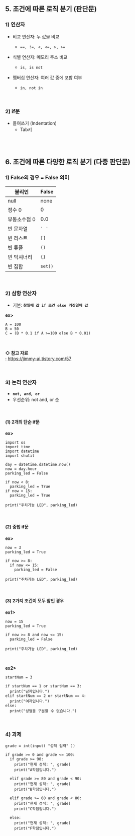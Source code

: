 ## 5. 조건에 따른 로직 분기 (판단문)  
### 1) 연산자
* 비교 연산자: 두 값을 비교
   * ```==, !=, <, <=, >, >=```    

* 식별 연산자: 메모리 주소 비교
   * ```is, is not```   

* 멤버십 연산자: 여러 값 중에 포함 여부   
   * ```in, not in```    
<br>

### 2) if문   
* 들여쓰기 (Indentation)   
   * Tab키   

<br>
<br>

## 6. 조건에 따른 다양한 로직 분기 (다중 판단문)  
### 1) False의 경우 = False 의미   
| 불리언 | False |
| --- | --- |
| null | none|
| 정수 0 | 0 |
| 부동소수점 0 | 0.0 |
| 빈 문자열 | ```' '``` |
| 빈 리스트 | ```[]``` |
| 빈 튜플 | ```()``` |
| 빈 딕셔너리 | ```{}``` |
| 빈 집합 | ```set()``` |

<br>

### 2) 삼항 연산자   
* 기본: __```참일때 값 if 조건 else 거짓일때 값```__   

__ex>__   
```
A = 100
B = 50
C = (B * 0.1 if A >=100 else B * 0.01)
```
<br>

__◇ 참고 자료__   
: https://jimmy-ai.tistory.com/57

<br>

### 3) 논리 연산자   
* __```not, and, or```__   
* 우선순위: not and, or 순   
<br>

#### (1) 2개의 단순 if문
__ex>__   
```
import os
import time
import datetime
import shutil

day = datetime.datetime.now()
now = day.hour
parking_led = False

if now < 8:
  parking_led = True
if now > 15:
  parking_led = True
  
print("주차가능 LED", parking_led)
```

<br>

#### (2) 중첩 if문   
__ex>__   
```
now = 3
parking_led = True

if now >= 8:
  if now <= 15:
    parking_led = False

print("주차가능 LED", parking_led)
```

<br>

#### (3) 2가지 조건이 모두 참인 경우   
__ex1>__   
```
now = 15
parking_led = True

if now >= 8 and now <= 15:
  parking_led = False
  
print("주차가능 LED", parking_led)
```
<br>

__ex2>__   
```
startNum = 3

if startNum == 1 or startNum == 3:
  print("남자입니다.")
elif startNum == 2 or startNum == 4:
  print("여자입니다.")
else:
  print("성별을 구분할 수 없습니다.")
```

<br>

### 4) 과제   
```
grade = int(input( "성적 입력" ))

if grade >= 0 and grade <= 100:
  if grade >= 90:
    print("현재 성적: ", grade)
    print("A학점입니다.")
    
  elif grade >= 80 and grade < 90:
    print("현재 성적: ", grade)
    print("B학점입니다.")
    
  elif grade >= 60 and grade < 80:
    print("현재 성적: ", grade)
    print("C학점입니다.")
    
  else:
    print("현재 성적: ", grade)
    print("F학점입니다.")
```
